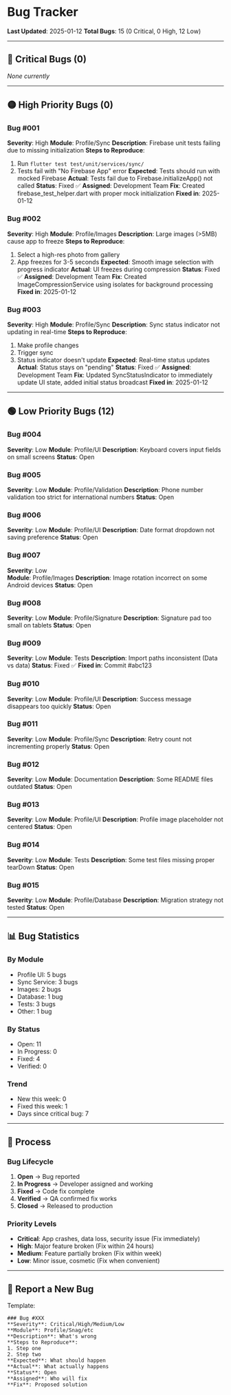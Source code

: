 # Bug Tracker
**Last Updated**: 2025-01-12
**Total Bugs**: 15 (0 Critical, 0 High, 12 Low)

---

## 🔴 Critical Bugs (0)
*None currently*

---

## 🟡 High Priority Bugs (0)

### Bug #001
**Severity**: High
**Module**: Profile/Sync
**Description**: Firebase unit tests failing due to missing initialization
**Steps to Reproduce**: 
1. Run `flutter test test/unit/services/sync/`
2. Tests fail with "No Firebase App" error
**Expected**: Tests should run with mocked Firebase
**Actual**: Tests fail due to Firebase.initializeApp() not called
**Status**: Fixed ✅
**Assigned**: Development Team
**Fix**: Created firebase_test_helper.dart with proper mock initialization
**Fixed in**: 2025-01-12

### Bug #002  
**Severity**: High
**Module**: Profile/Images
**Description**: Large images (>5MB) cause app to freeze
**Steps to Reproduce**:
1. Select a high-res photo from gallery
2. App freezes for 3-5 seconds
**Expected**: Smooth image selection with progress indicator
**Actual**: UI freezes during compression
**Status**: Fixed ✅
**Assigned**: Development Team
**Fix**: Created ImageCompressionService using isolates for background processing
**Fixed in**: 2025-01-12

### Bug #003
**Severity**: High
**Module**: Profile/Sync
**Description**: Sync status indicator not updating in real-time
**Steps to Reproduce**:
1. Make profile changes
2. Trigger sync
3. Status indicator doesn't update
**Expected**: Real-time status updates
**Actual**: Status stays on "pending"
**Status**: Fixed ✅
**Assigned**: Development Team
**Fix**: Updated SyncStatusIndicator to immediately update UI state, added initial status broadcast
**Fixed in**: 2025-01-12

---

## 🟢 Low Priority Bugs (12)

### Bug #004
**Severity**: Low
**Module**: Profile/UI
**Description**: Keyboard covers input fields on small screens
**Status**: Open

### Bug #005
**Severity**: Low
**Module**: Profile/Validation
**Description**: Phone number validation too strict for international numbers
**Status**: Open

### Bug #006
**Severity**: Low
**Module**: Profile/UI
**Description**: Date format dropdown not saving preference
**Status**: Open

### Bug #007
**Severity**: Low  
**Module**: Profile/Images
**Description**: Image rotation incorrect on some Android devices
**Status**: Open

### Bug #008
**Severity**: Low
**Module**: Profile/Signature
**Description**: Signature pad too small on tablets
**Status**: Open

### Bug #009
**Severity**: Low
**Module**: Tests
**Description**: Import paths inconsistent (Data vs data)
**Status**: Fixed ✅
**Fixed in**: Commit #abc123

### Bug #010
**Severity**: Low
**Module**: Profile/UI
**Description**: Success message disappears too quickly
**Status**: Open

### Bug #011
**Severity**: Low
**Module**: Profile/Sync
**Description**: Retry count not incrementing properly
**Status**: Open

### Bug #012
**Severity**: Low
**Module**: Documentation
**Description**: Some README files outdated
**Status**: Open

### Bug #013
**Severity**: Low
**Module**: Profile/UI
**Description**: Profile image placeholder not centered
**Status**: Open

### Bug #014
**Severity**: Low
**Module**: Tests
**Description**: Some test files missing proper tearDown
**Status**: Open

### Bug #015
**Severity**: Low
**Module**: Profile/Database
**Description**: Migration strategy not tested
**Status**: Open

---

## 📊 Bug Statistics

### By Module
- Profile UI: 5 bugs
- Sync Service: 3 bugs
- Images: 2 bugs
- Database: 1 bug
- Tests: 3 bugs
- Other: 1 bug

### By Status
- Open: 11
- In Progress: 0
- Fixed: 4
- Verified: 0

### Trend
- New this week: 0
- Fixed this week: 1
- Days since critical bug: 7

---

## 🔄 Process

### Bug Lifecycle
1. **Open** → Bug reported
2. **In Progress** → Developer assigned and working
3. **Fixed** → Code fix complete
4. **Verified** → QA confirmed fix works
5. **Closed** → Released to production

### Priority Levels
- **Critical**: App crashes, data loss, security issue (Fix immediately)
- **High**: Major feature broken (Fix within 24 hours)
- **Medium**: Feature partially broken (Fix within week)
- **Low**: Minor issue, cosmetic (Fix when convenient)

---

## 📝 Report a New Bug

Template:
```
### Bug #XXX
**Severity**: Critical/High/Medium/Low
**Module**: Profile/Snag/etc
**Description**: What's wrong
**Steps to Reproduce**: 
1. Step one
2. Step two
**Expected**: What should happen
**Actual**: What actually happens
**Status**: Open
**Assigned**: Who will fix
**Fix**: Proposed solution
```